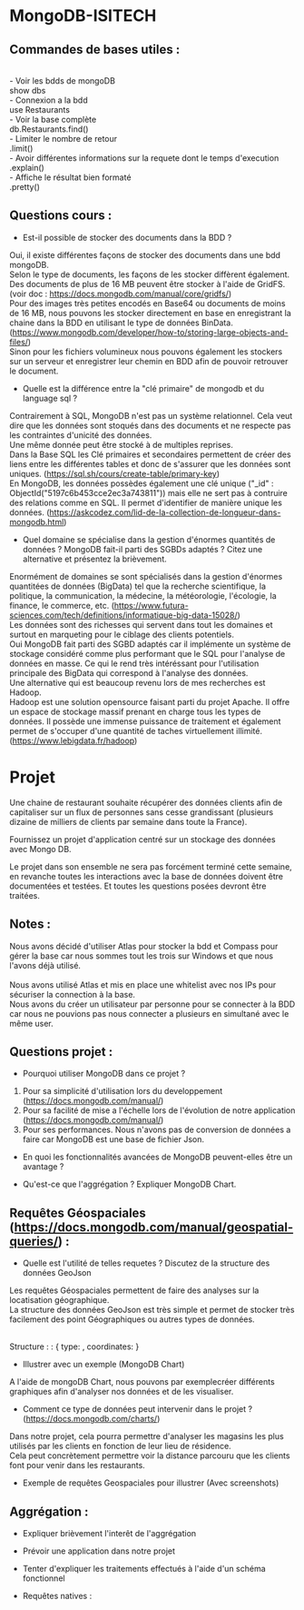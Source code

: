 # MongoDB-ISITECH

## Commandes de bases utiles :

<br/> - Voir les bdds de mongoDB
<br/>show dbs
<br/> - Connexion a la bdd
<br/>use Restaurants
<br/> - Voir la base complète
<br/>db.Restaurants.find()
<br/> - Limiter le nombre de retour
<br/>.limit()
<br/> - Avoir différentes informations sur la requete dont le temps d'execution
<br/>.explain()
<br/> - Affiche le résultat bien formaté 
<br/>.pretty()

## Questions cours :

- Est-il possible de stocker des documents dans la BDD ?

Oui, il existe différentes façons de stocker des documents dans une bdd mongoDB.<br/>
Selon le type de documents, les façons de les stocker diffèrent également.<br/>
Des documents de plus de 16 MB peuvent être stocker à l'aide de GridFS. (voir doc : https://docs.mongodb.com/manual/core/gridfs/)<br/>
Pour des images très petites encodés en Base64 ou documents de moins de 16 MB, nous pouvons les stocker directement en base en enregistrant la chaine dans la BDD en utilisant le type de données BinData. (https://www.mongodb.com/developer/how-to/storing-large-objects-and-files/)<br/>
Sinon pour les fichiers volumineux nous pouvons également les stockers sur un serveur et enregistrer leur chemin en BDD afin de pouvoir retrouver le document.<br/>

- Quelle est la différence entre la "clé primaire" de mongodb et du language sql ?

Contrairement à SQL, MongoDB n'est pas un système relationnel. Cela veut dire que les données sont stoqués dans des documents et ne respecte pas les contraintes d'unicité des données.<br/>
Une même donnée peut être stocké à de multiples reprises.<br/>
Dans la Base SQL les Clé primaires et secondaires permettent de créer des liens entre les différentes tables et donc de s'assurer que les données sont uniques. (https://sql.sh/cours/create-table/primary-key)<br/>
En MongoDB, les données possèdes également une clé unique ("_id" : ObjectId("5197c6b453cce2ec3a743811")) mais elle ne sert pas à contruire des relations comme en SQL. Il permet d'identifier de manière unique les données. (https://askcodez.com/lid-de-la-collection-de-longueur-dans-mongodb.html)<br/>

- Quel domaine se spécialise dans la gestion d'énormes quantités de données ? MongoDB fait-il parti des SGBDs adaptés ? Citez une alternative et présentez la brièvement.

Enormément de domaines se sont spécialisés dans la gestion d'énormes quantitées de données (BigData) tel que la recherche scientifique, la politique, la communication, la médecine, la météorologie, l'écologie, la finance, le commerce, etc. (https://www.futura-sciences.com/tech/definitions/informatique-big-data-15028/)<br/>
Les données sont des richesses qui servent dans tout les domaines et surtout en marqueting pour le ciblage des clients potentiels. <br/>
Oui MongoDB fait parti des SGBD adaptés car il implémente un système de stockage considéré comme plus performant que le SQL pour l'analyse de données en masse. Ce qui le rend très intéréssant pour l'utilisation principale des BigData qui correspond à l'analyse des données.<br/>
Une alternative qui est beaucoup revenu lors de mes recherches est Hadoop. <br/>
Hadoop est une solution opensource faisant parti du projet Apache. Il offre un espace de stockage massif prenant en charge tous les types de données. Il possède une immense puissance de traitement et également permet de s'occuper d'une quantité de taches virtuellement illimité. (https://www.lebigdata.fr/hadoop)

# Projet

Une chaine de restaurant souhaite récupérer des données clients afin de capitaliser
sur un flux de personnes sans cesse grandissant 
(plusieurs dizaine de milliers de clients par semaine dans toute la France).<br/>

Fournissez un projet d'application centré sur un stockage des données avec Mongo DB. <br/>

Le projet dans son ensemble ne sera pas forcément terminé cette semaine,
en revanche toutes les interactions avec la base de données doivent être documentées et 
testées. Et toutes les questions posées devront être traitées.<br/>

## Notes :

Nous avons décidé d'utiliser Atlas pour stocker la bdd et Compass pour gérer la base car nous sommes tout les trois sur Windows et que nous l'avons déjà utilisé.<br/>
<br/>
Nous avons utilisé Atlas et mis en place une whitelist avec nos IPs pour sécuriser la connection à la base.<br/>
Nous avons du créer un utilisateur par personne pour se connecter à la BDD car nous ne pouvions pas nous connecter a plusieurs en simultané avec le même user.<br/>

## Questions projet :

- Pourquoi utiliser MongoDB dans ce projet ?
1. Pour sa simplicité d'utilisation lors du developpement (https://docs.mongodb.com/manual/)
2. Pour sa facilité de mise a l'échelle lors de l'évolution de notre application (https://docs.mongodb.com/manual/)
3. Pour ses performances. 
Nous n'avons pas de conversion de données a faire car MongoDB est une base de fichier Json.

- En quoi les fonctionnalités avancées de MongoDB peuvent-elles être un avantage ?

- Qu'est-ce que l'aggrégation ? Expliquer MongoDB Chart.

## Requêtes Géospaciales (https://docs.mongodb.com/manual/geospatial-queries/) :

- Quelle est l'utilité de telles requetes ? Discutez de la structure des données GeoJson

Les requêtes Géospaciales permettent de faire des analyses sur la locatisation géographique.<br/>
La structure des données GeoJson est très simple et permet de stocker très facilement des point Géographiques ou autres types de données.<br/><br/>

Structure :
<field>: { type: <GeoJSON type> , coordinates: <coordinates> }

- Illustrer avec un exemple (MongoDB Chart)

A l'aide de mongoDB Chart, nous pouvons par exemplecréer différents graphiques afin d'analyser nos données et de les visualiser.

- Comment ce type de données peut intervenir dans le projet ? (https://docs.mongodb.com/charts/)

Dans notre projet, cela pourra permettre d'analyser les magasins les plus utilisés par les clients en fonction de leur lieu de résidence.<br/>
Cela peut concrètement permettre voir la distance parcouru que les clients font pour venir dans les restaurants.

- Exemple de requêtes Geospaciales pour illustrer (Avec screenshots)

## Aggrégation :

- Expliquer brièvement l'interêt de l'aggrégation

- Prévoir une application dans notre projet

- Tenter d'expliquer les traitements effectués à l'aide d'un schéma fonctionnel

- Requêtes natives :